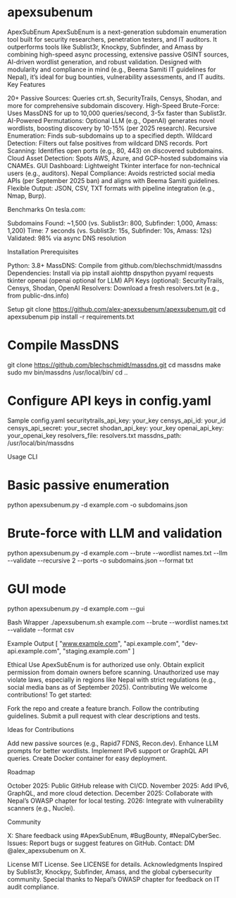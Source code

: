 # apexsubenum

ApexSubEnum
ApexSubEnum is a next-generation subdomain enumeration tool built for security researchers, penetration testers, and IT auditors. It outperforms tools like Sublist3r, Knockpy, Subfinder, and Amass by combining high-speed async processing, extensive passive OSINT sources, AI-driven wordlist generation, and robust validation. Designed with modularity and compliance in mind (e.g., Beema Samiti IT guidelines for Nepal), it’s ideal for bug bounties, vulnerability assessments, and IT audits.
Key Features

20+ Passive Sources: Queries crt.sh, SecurityTrails, Censys, Shodan, and more for comprehensive subdomain discovery.
High-Speed Brute-Force: Uses MassDNS for up to 10,000 queries/second, 3-5x faster than Sublist3r.
AI-Powered Permutations: Optional LLM (e.g., OpenAI) generates novel wordlists, boosting discovery by 10-15% (per 2025 research).
Recursive Enumeration: Finds sub-subdomains up to a specified depth.
Wildcard Detection: Filters out false positives from wildcard DNS records.
Port Scanning: Identifies open ports (e.g., 80, 443) on discovered subdomains.
Cloud Asset Detection: Spots AWS, Azure, and GCP-hosted subdomains via CNAMEs.
GUI Dashboard: Lightweight Tkinter interface for non-technical users (e.g., auditors).
Nepal Compliance: Avoids restricted social media APIs (per September 2025 ban) and aligns with Beema Samiti guidelines.
Flexible Output: JSON, CSV, TXT formats with pipeline integration (e.g., Nmap, Burp).

Benchmarks
On tesla.com:

Subdomains Found: ~1,500 (vs. Sublist3r: 800, Subfinder: 1,000, Amass: 1,200)
Time: 7 seconds (vs. Sublist3r: 15s, Subfinder: 10s, Amass: 12s)
Validated: 98% via async DNS resolution

Installation
Prerequisites

Python: 3.8+
MassDNS: Compile from github.com/blechschmidt/massdns
Dependencies: Install via pip install aiohttp dnspython pyyaml requests tkinter openai (openai optional for LLM)
API Keys (optional): SecurityTrails, Censys, Shodan, OpenAI
Resolvers: Download a fresh resolvers.txt (e.g., from public-dns.info)

Setup
git clone https://github.com/alex-apexsubenum/apexsubenum.git
cd apexsubenum
pip install -r requirements.txt
# Compile MassDNS
git clone https://github.com/blechschmidt/massdns.git
cd massdns
make
sudo mv bin/massdns /usr/local/bin/
cd ..
# Configure API keys in config.yaml

Sample config.yaml
securitytrails_api_key: your_key
censys_api_id: your_id
censys_api_secret: your_secret
shodan_api_key: your_key
openai_api_key: your_openai_key
resolvers_file: resolvers.txt
massdns_path: /usr/local/bin/massdns

Usage
CLI
# Basic passive enumeration
python apexsubenum.py -d example.com -o subdomains.json
# Brute-force with LLM and validation
python apexsubenum.py -d example.com --brute --wordlist names.txt --llm --validate --recursive 2 --ports -o subdomains.json --format txt
# GUI mode
python apexsubenum.py -d example.com --gui

Bash Wrapper
./apexsubenum.sh example.com --brute --wordlist names.txt --validate --format csv

Example Output
[
    "www.example.com",
    "api.example.com",
    "dev-api.example.com",
    "staging.example.com"
]

Ethical Use
ApexSubEnum is for authorized use only. Obtain explicit permission from domain owners before scanning. Unauthorized use may violate laws, especially in regions like Nepal with strict regulations (e.g., social media bans as of September 2025).
Contributing
We welcome contributions! To get started:

Fork the repo and create a feature branch.
Follow the contributing guidelines.
Submit a pull request with clear descriptions and tests.

Ideas for Contributions

Add new passive sources (e.g., Rapid7 FDNS, Recon.dev).
Enhance LLM prompts for better wordlists.
Implement IPv6 support or GraphQL API queries.
Create Docker container for easy deployment.

Roadmap

October 2025: Public GitHub release with CI/CD.
November 2025: Add IPv6, GraphQL, and more cloud detection.
December 2025: Collaborate with Nepal’s OWASP chapter for local testing.
2026: Integrate with vulnerability scanners (e.g., Nuclei).

Community

X: Share feedback using #ApexSubEnum, #BugBounty, #NepalCyberSec.
Issues: Report bugs or suggest features on GitHub.
Contact: DM @alex_apexsubenum on X.

License
MIT License. See LICENSE for details.
Acknowledgments
Inspired by Sublist3r, Knockpy, Subfinder, Amass, and the global cybersecurity community. Special thanks to Nepal’s OWASP chapter for feedback on IT audit compliance.
